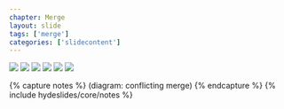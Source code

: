```yaml
---
chapter: Merge
layout: slide
tags: ['merge']
categories: ['slidecontent']
---
```


<div class="diagram-group">
	<img class="diagram" src="assets/diagrams/merge/fast-forward-01.png">
	<img class="diagram fragment" src="assets/diagrams/merge/fast-forward-02.png">
	<img class="diagram fragment" src="assets/diagrams/merge/fast-forward-03.png">
    <img class="diagram fragment" src="assets/diagrams/merge/fast-forward-04.png">
    <img class="diagram fragment" src="assets/diagrams/merge/fast-forward-05.png">
    <img class="diagram fragment" src="assets/diagrams/merge/fast-forward-06.png">
</div>

{% capture notes %}
(diagram: conflicting merge)
{% endcapture %}
{% include hydeslides/core/notes %}